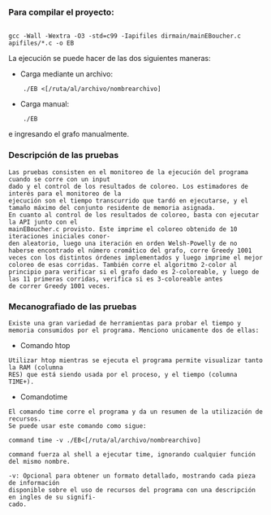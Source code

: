 ### Para compilar el proyecto:

```

gcc -Wall -Wextra -O3 -std=c99 -Iapifiles dirmain/mainEBoucher.c apifiles/*.c -o EB
```

La ejecución se puede hacer de las dos siguientes maneras:

- Carga mediante un archivo:
```
    ./EB <[/ruta/al/archivo/nombrearchivo]
```
- Carga manual:

```
    ./EB

```
e ingresando el grafo manualmente.


### Descripción de las pruebas

```
Las pruebas consisten en el monitoreo de la ejecución del programa cuando se corre con un input
dado y el control de los resultados de coloreo. Los estimadores de interés para el monitoreo de la
ejecución son el tiempo transcurrido que tardó en ejecutarse, y el tamaño máximo del conjunto residente de memoria asignada.
En cuanto al control de los resultados de coloreo, basta con ejecutar la API junto con el
mainEBoucher.c provisto. Este imprime el coloreo obtenido de 10 iteraciones iniciales conor-
den aleatorio, luego una iteración en orden Welsh-Powelly de no haberse encontrado el número cromático del grafo, corre Greedy 1001 veces con los distintos órdenes implementados y luego imprime el mejor coloreo de esas corridas. También corre el algoritmo 2-color al principio para verificar si el grafo dado es 2-coloreable, y luego de las 11 primeras corridas, verifica si es 3-coloreable antes
de correr Greedy 1001 veces.
```
### Mecanografiado de las pruebas

```
Existe una gran variedad de herramientas para probar el tiempo y memoria consumidos por el programa. Menciono unicamente dos de ellas:
```
- Comando htop

```
Utilizar htop mientras se ejecuta el programa permite visualizar tanto la RAM (columna
RES) que está siendo usada por el proceso, y el tiempo (columna TIME+).
```
- Comandotime

```
El comando time corre el programa y da un resumen de la utilización de recursos.
Se puede usar este comando como sigue:
```
```
command time -v ./EB<[/ruta/al/archivo/nombrearchivo]
```
```
command fuerza al shell a ejecutar time, ignorando cualquier función del mismo nombre.
```
```
-v: Opcional para obtener un formato detallado, mostrando cada pieza de información
disponible sobre el uso de recursos del programa con una descripción en ingles de su signifi-
cado.
```



